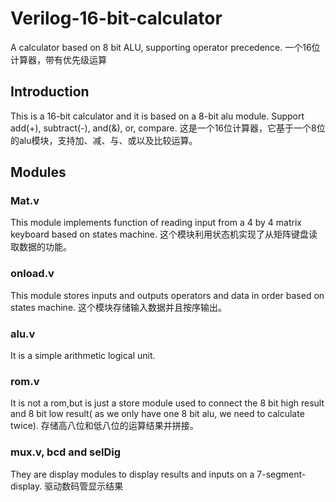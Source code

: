 # Verilog-16-bit-calculator
A calculator based on 8 bit ALU, supporting operator precedence.
一个16位计算器，带有优先级运算
## Introduction

This is a 16-bit calculator and it is based on a 8-bit alu module. Support add(+), subtract(-), and(&), or, compare.
这是一个16位计算器，它基于一个8位的alu模块，支持加、减、与、或以及比较运算。
## Modules

### Mat.v
This module implements function of reading input from a 4 by 4 matrix keyboard based on states machine.
这个模块利用状态机实现了从矩阵键盘读取数据的功能。
### onload.v
This module stores inputs and outputs operators and data in order based on states machine.
这个模块存储输入数据并且按序输出。
### alu.v
It is a simple arithmetic logical unit.
### rom.v
It is not a rom,but is just a store module used to connect the 8 bit high result and 8 bit low result( as we only have one 8 bit alu, we need to calculate twice).
存储高八位和低八位的运算结果并拼接。
### mux.v, bcd and selDig
They are display modules to display results and inputs on a 7-segment-display.
驱动数码管显示结果
